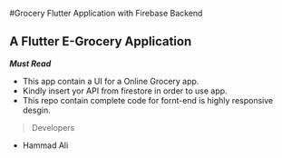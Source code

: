 #Grocery Flutter Application with Firebase Backend
## A Flutter E-Grocery Application
***Must Read***
* This app contain a UI for a Online Grocery app.
* Kindly insert yor API from firestore in order to use app.
* This repo contain complete code for fornt-end is highly responsive desgin.

> Developers
* Hammad Ali 
